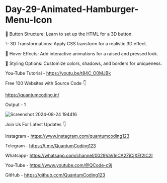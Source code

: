 # Day-29-Animated-Hamburger-Menu-Icon
🔧 Button Structure: Learn to set up the HTML for a 3D button.

✨ 3D Transformations: Apply CSS transform for a realistic 3D effect.

🎨 Hover Effects: Add interactive animations for a raised and pressed look.

🌈 Styling Options: Customize colors, shadows, and borders for uniqueness.

You-Tube Tutorial - https://youtu.be/t84C_O0MJBk

Free 100 Websites with Source Code 👇

https://quantumcoding.in/

Output - 1

![Screenshot 2024-08-24 194416](https://github.com/user-attachments/assets/2eefc4d6-c57f-4cd7-8411-6c69ecf9fed1)

Join Us For Latest Updates 👇

Instagram - https://www.instagram.com/quantumcoding123

Telegram - https://t.me/QuantumCoding123

Whatsapp- https://whatsapp.com/channel/0029VaVInCA2ZjCjXEf2IC2I

You-Tube - https://www.youtube.com/@QCode-c9j

GitHub - https://github.com/QuantumCoding123
